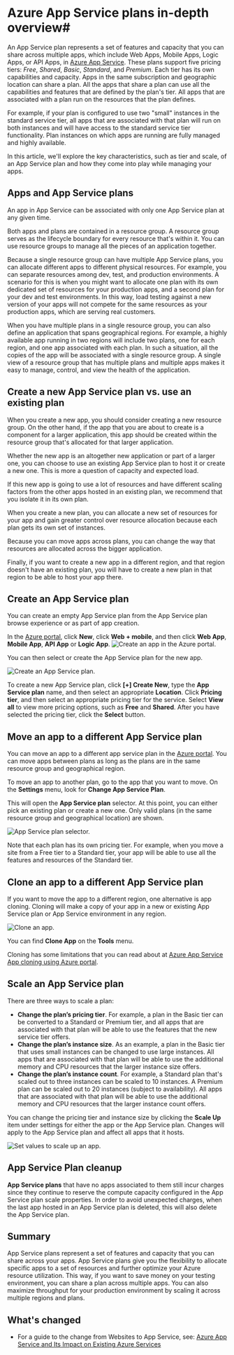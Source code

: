 <properties
	pageTitle="Azure App Service plans in-depth overview | Microsoft Azure"
	description="Learn how App Service plans for Azure App Service work, and how they benefit your management experience."
	keywords="app service, azure app service, scale, scalable, app service plan, app service cost"
	services="app-service"
	documentationCenter=""
	authors="btardif"
	manager="wpickett"
	editor=""/>

<tags
	ms.service="app-service"
	ms.workload="na"
	ms.tgt_pltfrm="na"
	ms.devlang="na"
	ms.topic="article"
	ms.date="10/04/2016"
	ms.author="byvinyal"/>

# Azure App Service plans in-depth overview#

An App Service plan represents a set of features and capacity that you can share across multiple apps, which include Web Apps, Mobile Apps, Logic Apps, or API Apps, in [Azure App Service](http://go.microsoft.com/fwlink/?LinkId=529714). These plans support five pricing tiers: *Free*, *Shared*, *Basic*, *Standard*, and *Premium*. Each tier has its own capabilities and capacity. Apps in the same subscription and geographic location can share a plan. All the apps that share a plan can use all the capabilities and features that are defined by the plan's tier. All apps that are associated with a plan run on the resources that the plan defines.

For example, if your plan is configured to use two "small" instances in the standard service tier, all apps that are associated with that plan will run on both instances and will have access to the standard service tier functionality. Plan instances on which apps are running are fully managed and highly available.

In this article, we'll explore the key characteristics, such as tier and scale, of an App Service plan and how they come into play while managing your apps.

## Apps and App Service plans

An app in App Service can be associated with only one App Service plan at any given time.

Both apps and plans are contained in a resource group. A resource group serves as the lifecycle boundary for every resource that's within it. You can use resource groups to manage all the pieces of an application together.

Because a single resource group can have multiple App Service plans, you can allocate different apps to different physical resources. For example, you can separate resources among dev, test, and production environments. A scenario for this is when you might want to allocate one plan with its own dedicated set of resources for your production apps, and a second plan for your dev and test environments. In this way, load testing against a new version of your apps will not compete for the same resources as your production apps, which are serving real customers.

When you have multiple plans in a single resource group, you can also define an application that spans geographical regions. For example, a highly available app running in two regions will include two plans, one for each region, and one app associated with each plan. In such a situation, all the copies of the app will be associated with a single resource group. A single view of a resource group that has multiple plans and multiple apps makes it easy to manage, control, and view the health of the application.

## Create a new App Service plan vs. use an existing plan

When you create a new app, you should consider creating a new resource group. On the other hand, if the app that you are about to create is a component for a larger application, this app should be created within the resource group that's allocated for that larger application.

Whether the new app is an altogether new application or part of a larger one, you can choose to use an existing App Service plan to host it or create a new one. This is more a question of capacity and expected load.

If this new app is going to use a lot of resources and have different scaling factors from the other apps hosted in an existing plan, we recommend that you isolate it in its own plan.

When you create a new plan, you can allocate a new set of resources for your app and gain greater control over resource allocation because each plan gets its own set of instances.

Because you can move apps across plans, you can change the way that resources are allocated across the bigger application.

Finally, if you want to create a new app in a different region, and that region doesn't have an existing plan, you will have to create a new plan in that region to be able to host your app there.

## Create an App Service plan

You can create an empty App Service plan from the App Service plan browse experience or as part of app creation.

In the [Azure portal](https://portal.azure.com), click **New**, click **Web + mobile**, and then click 	**Web App**, **Mobile App**, **API App** or **Logic App**.
![Create an app in the Azure portal.][createWebApp]

You can then select or create the App Service plan for the new app.

 ![Create an App Service plan.][createASP]

To create a new App Service plan, click **[+] Create New**, type the **App Service plan** name, and then select an appropriate **Location**. Click **Pricing tier**, and then select an appropriate pricing tier for the service. Select **View all** to view more pricing options, such as **Free** and **Shared**. After you have selected the pricing tier, click the **Select** button.

## Move an app to a different App Service plan

You can move an app to a different app service plan in the [Azure portal](https://portal.azure.com). You can move apps between plans as long as the plans are in the same resource group and geographical region.

To move an app to another plan, go to the app that you want to move. On the **Settings** menu, look for **Change App Service Plan**.

This will open the **App Service plan** selector. At this point, you can either pick an existing plan or create a new one. Only valid plans (in the same resource group and geographical location) are shown.

![App Service plan selector.][change]

Note that each plan has its own pricing tier. For example, when you move a site from a Free tier to a Standard tier, your app will be able to use all the features and resources of the Standard tier.

## Clone an app to a different App Service plan
If you want to move the app to a different region, one alternative is app cloning. Cloning will make a copy of your app in a new or existing App Service plan or App Service environment in any region.

 ![Clone an app.][appclone]

You can find **Clone App** on the **Tools** menu.

Cloning has some limitations that you can read about at [Azure App Service App cloning using Azure portal](../app-service-web/app-service-web-app-cloning-portal.md).

## Scale an App Service plan

There are three ways to scale a plan:

- **Change the plan’s pricing tier**. For example, a plan in the Basic tier can be converted to a Standard or Premium tier, and all apps that are associated with that plan will be able to use the features that the new service tier offers.
- **Change the plan’s instance size**. As an example, a plan in the Basic tier that uses small instances can be changed to use large instances. All apps that are associated with that plan will be able to use the additional memory and CPU resources that the larger instance size offers.
- **Change the plan’s instance count**. For example, a Standard plan that's scaled out to three instances can be scaled to 10 instances. A Premium plan can be scaled out to 20 instances (subject to availability). All apps that are associated with that plan will be able to use the additional memory and CPU resources that the larger instance count offers.

You can change the pricing tier and instance size by clicking the **Scale Up** item under settings for either the app or the App Service plan. Changes will apply to the App Service plan and affect all apps that it hosts.

 ![Set values to scale up an app.][pricingtier]

## App Service Plan cleanup
**App Service plans** that have no apps associated to them still incur charges since they continue to reserve the compute capacity configured in the App Service plan scale properties.
In order to avoid unexpected charges, when the last app hosted in an App Service plan is deleted, this will also delete the App Service plan.


## Summary

App Service plans represent a set of features and capacity that you can share across your apps. App Service plans give you the flexibility to allocate specific apps to a set of resources and further optimize your Azure resource utilization. This way, if you want to save money on your testing environment, you can share a plan across multiple apps. You can also maximize throughput for your production environment by scaling it across multiple regions and plans.

## What's changed

* For a guide to the change from Websites to App Service, see: [Azure App Service and Its Impact on Existing Azure Services](http://go.microsoft.com/fwlink/?LinkId=529714)

[pricingtier]: ./media/azure-web-sites-web-hosting-plans-in-depth-overview/appserviceplan-pricingtier.png
[assign]: ./media/azure-web-sites-web-hosting-plans-in-depth-overview/assing-appserviceplan.png
[change]: ./media/azure-web-sites-web-hosting-plans-in-depth-overview/change-appserviceplan.png
[createASP]: ./media/azure-web-sites-web-hosting-plans-in-depth-overview/create-appserviceplan.png
[createWebApp]: ./media/azure-web-sites-web-hosting-plans-in-depth-overview/create-web-app.png
[appclone]: ./media/azure-web-sites-web-hosting-plans-in-depth-overview/app-clone.png

